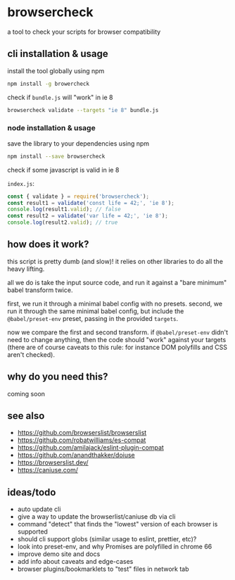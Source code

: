 # browsercheck

a tool to check your scripts for browser compatibility

## cli installation & usage

install the tool globally using npm

```bash
npm install -g browercheck
```

check if `bundle.js` will "work" in ie 8

```bash
browsercheck validate --targets "ie 8" bundle.js
```

### node installation & usage

save the library to your dependencies using npm

```bash
npm install --save browsercheck
```

check if some javascript is valid in ie 8

`index.js`:

```javascript
const { validate } = require('browsercheck');
const result1 = validate('const life = 42;', 'ie 8');
console.log(result1.valid); // false
const result2 = validate('var life = 42;', 'ie 8');
console.log(result2.valid); // true
```

## how does it work?

this script is pretty dumb (and slow)! it relies on other libraries to do all the heavy lifting.

all we do is take the input source code, and run it against a "bare minimum" babel transform twice.

first, we run it through a minimal babel config with no presets.
second, we run it through the same minimal babel config, but include the `@babel/preset-env` preset, passing in the provided `targets`.

now we compare the first and second transform. if `@babel/preset-env` didn't need to change anything, then the code should "work"
against your targets (there are of course caveats to this rule: for instance DOM polyfills and CSS aren't checked).

## why do you need this?

coming soon

## see also

- https://github.com/browserslist/browserslist
- https://github.com/robatwilliams/es-compat
- https://github.com/amilajack/eslint-plugin-compat
- https://github.com/anandthakker/doiuse
- https://browserslist.dev/
- https://caniuse.com/

## ideas/todo

- auto update cli
- give a way to update the browserlist/caniuse db via cli
- command "detect" that finds the "lowest" version of each browser is supported
- should cli support globs (similar usage to eslint, prettier, etc)?
- look into preset-env, and why Promises are polyfilled in chrome 66
- improve demo site and docs
- add info about caveats and edge-cases
- browser plugins/bookmarklets to "test" files in network tab
